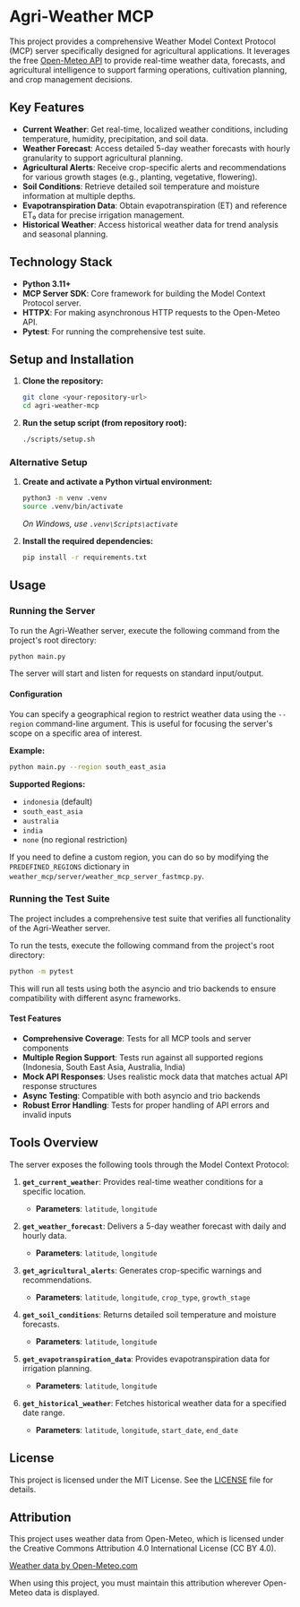 # Agri-Weather MCP

This project provides a comprehensive Weather Model Context Protocol (MCP) server specifically designed for agricultural applications. It leverages the free [Open-Meteo API](https://open-meteo.com/) to provide real-time weather data, forecasts, and agricultural intelligence to support farming operations, cultivation planning, and crop management decisions.

## Key Features

-   **Current Weather**: Get real-time, localized weather conditions, including temperature, humidity, precipitation, and soil data.
-   **Weather Forecast**: Access detailed 5-day weather forecasts with hourly granularity to support agricultural planning.
-   **Agricultural Alerts**: Receive crop-specific alerts and recommendations for various growth stages (e.g., planting, vegetative, flowering).
-   **Soil Conditions**: Retrieve detailed soil temperature and moisture information at multiple depths.
-   **Evapotranspiration Data**: Obtain evapotranspiration (ET) and reference ET₀ data for precise irrigation management.
-   **Historical Weather**: Access historical weather data for trend analysis and seasonal planning.

## Technology Stack

-   **Python 3.11+**
-   **MCP Server SDK**: Core framework for building the Model Context Protocol server.
-   **HTTPX**: For making asynchronous HTTP requests to the Open-Meteo API.
-   **Pytest**: For running the comprehensive test suite.

## Setup and Installation

1.  **Clone the repository:**
    ```bash
    git clone <your-repository-url>
    cd agri-weather-mcp
    ```

2.  **Run the setup script (from repository root):**
    ```bash
    ./scripts/setup.sh
    ```

### Alternative Setup

1.  **Create and activate a Python virtual environment:**
    ```bash
    python3 -m venv .venv
    source .venv/bin/activate
    ```
    *On Windows, use `.venv\Scripts\activate`*

2.  **Install the required dependencies:**
    ```bash
    pip install -r requirements.txt
    ```

## Usage

### Running the Server

To run the Agri-Weather server, execute the following command from the project's root directory:

```bash
python main.py
```

The server will start and listen for requests on standard input/output.

#### Configuration

You can specify a geographical region to restrict weather data using the `--region` command-line argument. This is useful for focusing the server's scope on a specific area of interest.

**Example:**

```bash
python main.py --region south_east_asia
```

**Supported Regions:**

*   `indonesia` (default)
*   `south_east_asia`
*   `australia`
*   `india`
*   `none` (no regional restriction)

If you need to define a custom region, you can do so by modifying the `PREDEFINED_REGIONS` dictionary in `weather_mcp/server/weather_mcp_server_fastmcp.py`.

### Running the Test Suite

The project includes a comprehensive test suite that verifies all functionality of the Agri-Weather server.

To run the tests, execute the following command from the project's root directory:

```bash
python -m pytest
```

This will run all tests using both the asyncio and trio backends to ensure compatibility with different async frameworks.

#### Test Features

- **Comprehensive Coverage**: Tests for all MCP tools and server components
- **Multiple Region Support**: Tests run against all supported regions (Indonesia, South East Asia, Australia, India)
- **Mock API Responses**: Uses realistic mock data that matches actual API response structures
- **Async Testing**: Compatible with both asyncio and trio backends
- **Robust Error Handling**: Tests for proper handling of API errors and invalid inputs

## Tools Overview

The server exposes the following tools through the Model Context Protocol:

1.  **`get_current_weather`**: Provides real-time weather conditions for a specific location.
    -   **Parameters**: `latitude`, `longitude`

2.  **`get_weather_forecast`**: Delivers a 5-day weather forecast with daily and hourly data.
    -   **Parameters**: `latitude`, `longitude`

3.  **`get_agricultural_alerts`**: Generates crop-specific warnings and recommendations.
    -   **Parameters**: `latitude`, `longitude`, `crop_type`, `growth_stage`

4.  **`get_soil_conditions`**: Returns detailed soil temperature and moisture forecasts.
    -   **Parameters**: `latitude`, `longitude`

5.  **`get_evapotranspiration_data`**: Provides evapotranspiration data for irrigation planning.
    -   **Parameters**: `latitude`, `longitude`

6.  **`get_historical_weather`**: Fetches historical weather data for a specified date range.
    -   **Parameters**: `latitude`, `longitude`, `start_date`, `end_date`

## License

This project is licensed under the MIT License. See the [LICENSE](LICENSE) file for details.

## Attribution

This project uses weather data from Open-Meteo, which is licensed under the Creative Commons Attribution 4.0 International License (CC BY 4.0).

<a href="https://open-meteo.com/">Weather data by Open-Meteo.com</a>

When using this project, you must maintain this attribution wherever Open-Meteo data is displayed.
